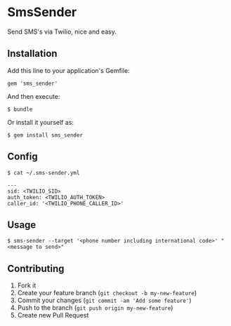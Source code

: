 # SmsSender

Send SMS's via Twilio, nice and easy.

## Installation

Add this line to your application's Gemfile:

    gem 'sms_sender'

And then execute:

    $ bundle

Or install it yourself as:

    $ gem install sms_sender

## Config

    $ cat ~/.sms-sender.yml

    ---
    sid: <TWILIO_SID>
    auth_token: <TWILIO_AUTH_TOKEN>
    caller_id: '<TWILIO_PHONE_CALLER_ID>'

## Usage

    $ sms-sender --target '<phone number including international code>' "<message to send>"

## Contributing

1. Fork it
2. Create your feature branch (`git checkout -b my-new-feature`)
3. Commit your changes (`git commit -am 'Add some feature'`)
4. Push to the branch (`git push origin my-new-feature`)
5. Create new Pull Request
